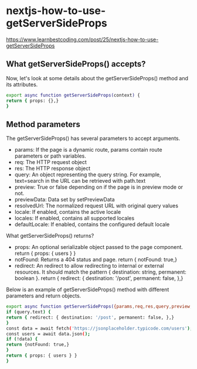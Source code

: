 # nextjs-how-to-use-getServerSideProps
https://www.learnbestcoding.com/post/25/nextjs-how-to-use-getServerSideProps

## What getServerSideProps() accepts?
Now, let's look at some details about the getServerSideProps() method and its attributes.
```bash
export async function getServerSideProps(context) {
return { props: {},}
}
```

## Method parameters
The getServerSideProps() has several parameters to accept arguments.

- params: If the page is a dynamic route, params contain route parameters or path variables.
- req: The HTTP request object
- res: The HTTP response object
- query: An object representing the query string. For example, text=search in the URL can be retrieved with path.text
- preview: True or false depending on if the page is in preview mode or not.
- previewData: Data set by setPreviewData
- resolvedUrl: The normalized request URL with original query values
- locale: If enabled, contains the active locale
- locales: If enabled, contains all supported locales
- defaultLocale: If enabled, contains the configured default locale

What getServerSideProps() returns?

- props: An optional serializable object passed to the page component. return { props: { users } }
- notFound: Returns a 404 status and page. return { notFound: true,}
- redirect: An redirect to allow redirecting to internal or external resources. It should match the pattern { destination: string, permanent: boolean }. return { redirect: { destination: '/post', permanent: false, },}

Below is an example of getServerSideProps() method with different parameters and return objects.

```bash
export async function getServerSideProps({params,req,res,query,preview,previewData,resolvedUrl,locale,locales,defaultLocale}) {
if (query.text) {
return { redirect: { destination: '/post', permanent: false, },}
}
const data = await fetch('https://jsonplaceholder.typicode.com/users');
const users = await data.json();
if (!data) {
return {notFound: true,}
}  
return { props: { users } }
}
```

